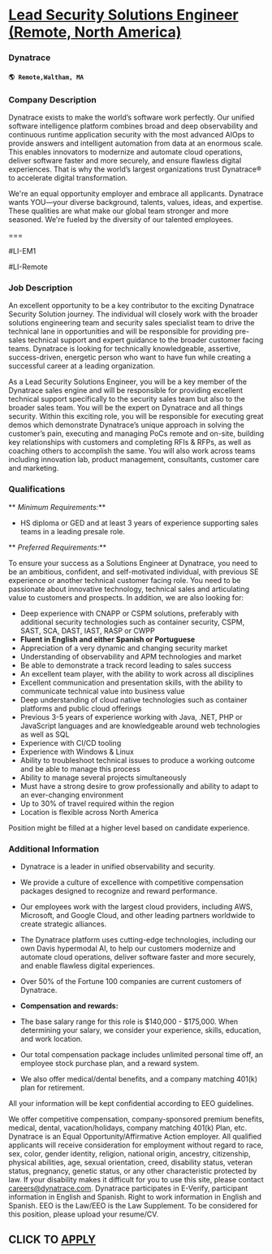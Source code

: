 # [Lead Security Solutions Engineer (Remote, North America)](https://www.remotewlb.com/apply/lead-security-solutions-engineer-remote-north-america-106769)  
### Dynatrace  
#### `🌎 Remote,Waltham, MA`  

### **Company Description**

Dynatrace exists to make the world’s software work perfectly. Our unified software intelligence platform combines broad and deep observability and continuous runtime application security with the most advanced AIOps to provide answers and intelligent automation from data at an enormous scale. This enables innovators to modernize and automate cloud operations, deliver software faster and more securely, and ensure flawless digital experiences. That is why the world’s largest organizations trust Dynatrace®️ to accelerate digital transformation.

We're an equal opportunity employer and embrace all applicants. Dynatrace wants YOU—your diverse background, talents, values, ideas, and expertise. These qualities are what make our global team stronger and more seasoned. We're fueled by the diversity of our talented employees.

===

#LI-EM1

#LI-Remote

###  **Job Description**

An excellent opportunity to be a key contributor to the exciting Dynatrace Security Solution journey. The individual will closely work with the broader solutions engineering team and security sales specialist team to drive the technical lane in opportunities and will be responsible for providing pre-sales technical support and expert guidance to the broader customer facing teams. Dynatrace is looking for technically knowledgeable, assertive, success-driven, energetic person who want to have fun while creating a successful career at a leading organization.

As a Lead Security Solutions Engineer, you will be a key member of the Dynatrace sales engine and will be responsible for providing excellent technical support specifically to the security sales team but also to the broader sales team. You will be the expert on Dynatrace and all things security. Within this exciting role, you will be responsible for executing great demos which demonstrate Dynatrace’s unique approach in solving the customer’s pain, executing and managing PoCs remote and on-site, building key relationships with customers and completing RFIs & RFPs, as well as coaching others to accomplish the same. You will also work across teams including innovation lab, product management, consultants, customer care and marketing.

### **Qualifications**

 ** _Minimum Requirements:_**

  * HS diploma or GED and at least 3 years of experience supporting sales teams in a leading presale role.

 ** _Preferred Requirements:_**

To ensure your success as a Solutions Engineer at Dynatrace, you need to be an ambitious, confident, and self-motivated individual, with previous SE experience or another technical customer facing role. You need to be passionate about innovative technology, technical sales and articulating value to customers and prospects. In addition, we are also looking for:

  * Deep experience with CNAPP or CSPM solutions, preferably with additional security technologies such as container security, CSPM, SAST, SCA, DAST, IAST, RASP or CWPP 
  * **Fluent in English and either Spanish or Portuguese**
  * Appreciation of a very dynamic and changing security market 
  * Understanding of observability and APM technologies and market 
  * Be able to demonstrate a track record leading to sales success 
  * An excellent team player, with the ability to work across all disciplines 
  * Excellent communication and presentation skills, with the ability to communicate technical value into business value 
  * Deep understanding of cloud native technologies such as container platforms and public cloud offerings 
  * Previous 3-5 years of experience working with Java, .NET, PHP or JavaScript languages and are knowledgeable around web technologies as well as SQL 
  * Experience with CI/CD tooling 
  * Experience with Windows & Linux
  * Ability to troubleshoot technical issues to produce a working outcome and be able to manage this process 
  * Ability to manage several projects simultaneously 
  * Must have a strong desire to grow professionally and ability to adapt to an ever-changing environment 
  * Up to 30% of travel required within the region
  * Location is flexible across North America

Position might be filled at a higher level based on candidate experience.

###  **Additional Information**

  * Dynatrace is a leader in unified observability and security.
  * We provide a culture of excellence with competitive compensation packages designed to recognize and reward performance. 
  * Our employees work with the largest cloud providers, including AWS, Microsoft, and Google Cloud, and other leading partners worldwide to create strategic alliances. 
  * The Dynatrace platform uses cutting-edge technologies, including our own Davis hypermodal AI, to help our customers modernize and automate cloud operations, deliver software faster and more securely, and enable flawless digital experiences.
  * Over 50% of the Fortune 100 companies are current customers of Dynatrace.
  *  **Compensation and rewards:**

  * The base salary range for this role is $140,000 - $175,000. When determining your salary, we consider your experience, skills, education, and work location. 
  * Our total compensation package includes unlimited personal time off, an employee stock purchase plan, and a reward system. 
  * We also offer medical/dental benefits, and a company matching 401(k) plan for retirement. 

All your information will be kept confidential according to EEO guidelines.

We offer competitive compensation, company-sponsored premium benefits, medical, dental, vacation/holidays, company matching 401(k) Plan, etc. Dynatrace is an Equal Opportunity/Affirmative Action employer. All qualified applicants will receive consideration for employment without regard to race, sex, color, gender identity, religion, national origin, ancestry, citizenship, physical abilities, age, sexual orientation, creed, disability status, veteran status, pregnancy, genetic status, or any other characteristic protected by law. If your disability makes it difficult for you to use this site, please contact careers@dynatrace.com. Dynatrace participates in E-Verify, participant information in English and Spanish. Right to work information in English and Spanish. EEO is the Law/EEO is the Law Supplement. To be considered for this position, please upload your resume/CV.

  
## CLICK TO [APPLY](https://www.remotewlb.com/apply/lead-security-solutions-engineer-remote-north-america-106769)

